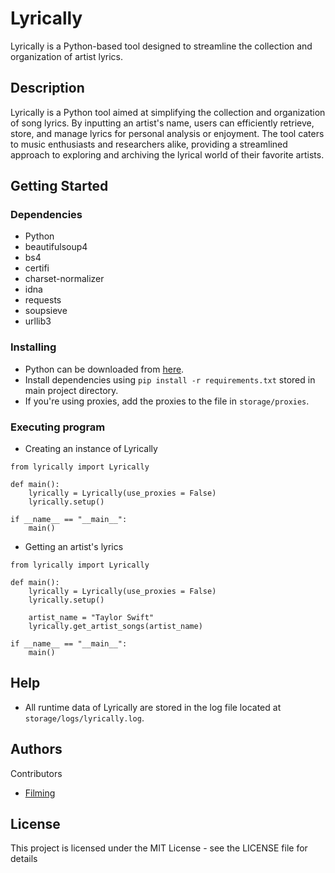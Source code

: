 # Lyrically

Lyrically is a Python-based tool designed to streamline the collection and organization of artist lyrics.

## Description

Lyrically is a Python tool aimed at simplifying the collection and organization of song lyrics. By inputting an artist's name, users can efficiently retrieve, store, and manage lyrics for personal analysis or enjoyment. The tool caters to music enthusiasts and researchers alike, providing a streamlined approach to exploring and archiving the lyrical world of their favorite artists.

## Getting Started

### Dependencies

* Python
* beautifulsoup4
* bs4
* certifi
* charset-normalizer
* idna
* requests
* soupsieve
* urllib3

### Installing

* Python can be downloaded from [here](https://www.python.org/).
* Install dependencies using `pip install -r requirements.txt` stored in main project directory.
* If you're using proxies, add the proxies to the file in `storage/proxies`.

### Executing program

* Creating an instance of Lyrically
```
from lyrically import Lyrically

def main():
    lyrically = Lyrically(use_proxies = False)
    lyrically.setup()

if __name__ == "__main__":
    main()
```

* Getting an artist's lyrics
```
from lyrically import Lyrically

def main():
    lyrically = Lyrically(use_proxies = False)
    lyrically.setup()

    artist_name = "Taylor Swift"
    lyrically.get_artist_songs(artist_name)

if __name__ == "__main__":
    main()
```

## Help

* All runtime data of Lyrically are stored in the log file located at `storage/logs/lyrically.log`.

## Authors

Contributors

* [Filming](https://github.com/filming)

## License

This project is licensed under the MIT License - see the LICENSE file for details

